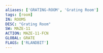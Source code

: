 ```yaml
---
aliases: ['GRATING-ROOM', 'Grating Room']
tags: [room]
IN: ROOMS
DESC: "Grating Room"
SW: MAZE-11
ACTION: MAZE-11-FCN
GLOBAL: GRATE
FLAGS: ['RLANDBIT']
---
```


